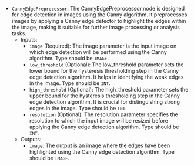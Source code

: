 - `CannyEdgePreprocessor`: The CannyEdgePreprocessor node is designed for edge detection in images using the Canny algorithm. It preprocesses images by applying a Canny edge detector to highlight the edges within the image, making it suitable for further image processing or analysis tasks.
    - Inputs:
        - `image` (Required): The image parameter is the input image on which edge detection will be performed using the Canny algorithm. Type should be `IMAGE`.
        - `low_threshold` (Optional): The low_threshold parameter sets the lower bound for the hysteresis thresholding step in the Canny edge detection algorithm. It helps in identifying the weak edges in the image. Type should be `INT`.
        - `high_threshold` (Optional): The high_threshold parameter sets the upper bound for the hysteresis thresholding step in the Canny edge detection algorithm. It is crucial for distinguishing strong edges in the image. Type should be `INT`.
        - `resolution` (Optional): The resolution parameter specifies the resolution to which the input image will be resized before applying the Canny edge detection algorithm. Type should be `INT`.
    - Outputs:
        - `image`: The output is an image where the edges have been highlighted using the Canny edge detection algorithm. Type should be `IMAGE`.
